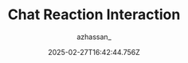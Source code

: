 ---
title: "Chat Reaction Interaction"
author: "azhassan_"
date: "2025-02-27T16:42:44.756Z"
draft: false
type: "post"
layout: "single"
categories: [""]
tags: [""]
source: "X"
source_link: "https://x.com/azhassan_/status/1893686657565520149"
media: "/uploads/x.com_5bMPCkKqyqQDX-aZ.mp4"
media_type: "video"

social:
  commentary: ""
  scheduledFor: null
  status: "draft"
---